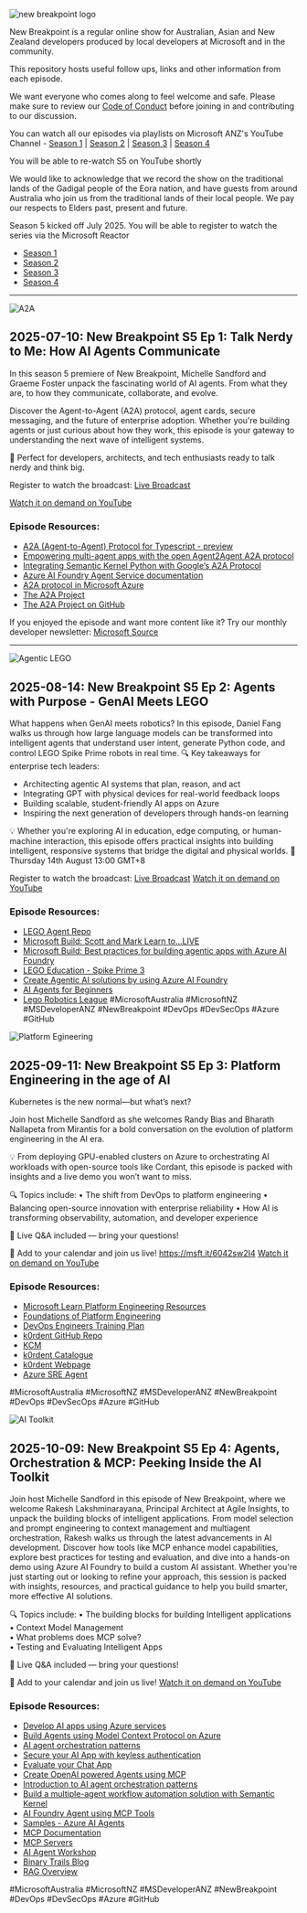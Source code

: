 ![new breakpoint logo](media/NewBreakpointBannerDraft.jpg)

New Breakpoint is a regular online show for Australian, Asian and New Zealand developers produced by local developers at Microsoft and in the community.

This repository hosts useful follow ups, links and other information from each episode.

We want everyone who comes along to feel welcome and safe. Please make sure to review our [Code of Conduct](https://learn.microsoft.com/legal/learnevents/codeofconduct) before joining in and contributing to our discussion.

You can watch all our episodes via playlists on Microsoft ANZ's YouTube Channel - [Season 1](https://aka.ms/new-breakpoint/s1) | [Season 2](https://aka.ms/new-breakpoint/s2) | [Season 3](https://aka.ms/new-breakpoint/s3) | [Season 4](https://aka.ms/new-breakpoint/s4)

You will be able to re-watch S5 on YouTube shortly

We would like to acknowledge that we record the show on the traditional lands of the Gadigal people of the Eora nation, and have guests from around Australia who join us from the traditional lands of their local people. We pay our respects to Elders past, present and future.

Season 5 kicked off July 2025. You will be able to register to watch the series via the Microsoft Reactor

- [Season 1](https://github.com/ANZAzureDevs/New-Breakpoint/blob/main/series-01.md)
- [Season 2](https://github.com/ANZAzureDevs/New-Breakpoint/blob/main/series-02.md)
- [Season 3](https://github.com/ANZAzureDevs/New-Breakpoint/blob/main/series-03.md)
- [Season 4](https://github.com/ANZAzureDevs/New-Breakpoint/blob/main/series-04.md)

***
![A2A](https://github.com/ANZAzureDevs/New-Breakpoint/blob/c370dc98366ea077959ab17244c26362660397f8/media/Agent%20to%20Agent.png)

## 2025-07-10: New Breakpoint S5 Ep 1: Talk Nerdy to Me: How AI Agents Communicate

In this season 5 premiere of New Breakpoint, Michelle Sandford and Graeme Foster unpack the fascinating world of AI agents. From what they are, to how they communicate, collaborate, and evolve.
 
Discover the Agent-to-Agent (A2A) protocol, agent cards, secure messaging, and the future of enterprise adoption. Whether you're building agents or just curious about how they work, this episode is your gateway to understanding the next wave of intelligent systems.
 
🎯 Perfect for developers, architects, and tech enthusiasts ready to talk nerdy and think big.

Register to watch the broadcast: [Live Broadcast](https://msit.events.teams.microsoft.com/event/3eb9fde0-9384-467d-a564-c6dd4cf3e7d1@72f988bf-86f1-41af-91ab-2d7cd011db47)

[Watch it on demand on YouTube](https://youtu.be/bS2NJOqHwtI?si=vbtHpJOQ44yQfu8D)

### Episode Resources:
- [A2A (Agent-to-Agent) Protocol for Typescript - preview](https://learn.microsoft.com/en-us/microsoftteams/platform/teams-ai-library/typescript/in-depth-guides/ai/a2a/overview)
- [Empowering multi-agent apps with the open Agent2Agent A2A protocol](https://www.microsoft.com/en-us/microsoft-cloud/blog/2025/05/07/empowering-multi-agent-apps-with-the-open-agent2agent-a2a-protocol/?msockid=25ceecc3938666823d16f909921a6792)
- [Integrating Semantic Kernel Python with Google’s A2A Protocol](https://devblogs.microsoft.com/foundry/semantic-kernel-a2a-integration/)
- [Azure AI Foundry Agent Service documentation](https://learn.microsoft.com/en-gb/azure/ai-foundry/agents/)
- [A2A protocol in Microsoft Azure](https://www.byteplus.com/en/topic/551578?title=a2a-protocol-in-microsoft-azure-implementation-guide)
- [The A2A Project](https://a2aproject.github.io/A2A/latest/)
- [The A2A Project on GitHub](https://github.com/a2aproject/A2A)

If you enjoyed the episode and want more content like it? Try our monthly developer newsletter: [Microsoft Source](https://aka.ms/DevNewsletterJoin)
***

![Agentic LEGO](https://github.com/ANZAzureDevs/New-Breakpoint/blob/fe2b9a37a2bb389c9c41621b1eb296b5ccbbb486/media/Agents%20with%20purpose.png)

## 2025-08-14: New Breakpoint S5 Ep 2: Agents with Purpose - GenAI Meets LEGO


What happens when GenAI meets robotics? In this episode, Daniel Fang walks us through how large language models can be transformed into intelligent agents that understand user intent, generate Python code, and control LEGO Spike Prime robots in real time.
🔍 Key takeaways for enterprise tech leaders:

- Architecting agentic AI systems that plan, reason, and act
- Integrating GPT with physical devices for real-world feedback loops
- Building scalable, student-friendly AI apps on Azure
- Inspiring the next generation of developers through hands-on learning

💡 Whether you're exploring AI in education, edge computing, or human-machine interaction, this episode offers practical insights into building intelligent, responsive systems that bridge the digital and physical worlds.
📅 Thursday 14th August 13:00 GMT+8

Register to watch the broadcast: [Live Broadcast](https://developer.microsoft.com/en-us/reactor/events/26158/)
[Watch it on demand on YouTube](https://www.youtube.com/live/zvhMV0pqP00?si=0m5rAqUic6cp_e70)

### Episode Resources:
- [LEGO Agent Repo](https://github.com/qkfang/lego-agent)
- [Microsoft Build: Scott and Mark Learn to...LIVE](https://build.microsoft.com/en-US/sessions/KEY040)
- [Microsoft Build: Best practices for building agentic apps with Azure AI Foundry](https://build.microsoft.com/en-US/sessions/BRK152)
- [LEGO Education - Spike Prime 3](https://education.lego.com/en-au/)
- [Create Agentic AI solutions by using Azure AI Foundry](https://learn.microsoft.com/en-us/plans/op8ugtzy32mz)
- [AI Agents for Beginners](https://learn.microsoft.com/en-us/shows/ai-agents-for-beginners/)
- [Lego Robotics League](https://www.firstlegoleague.org/)
#MicrosoftAustralia #MicrosoftNZ #MSDeveloperANZ #NewBreakpoint #DevOps #DevSecOps #Azure #GitHub


![Platform Egineering](https://github.com/ANZAzureDevs/New-Breakpoint/blob/c087b113467bf288dc3c2b6cf376cff90e02a26e/media/1756422002021.jpg)

## 2025-09-11: New Breakpoint S5 Ep 3: Platform Engineering in the age of AI

Kubernetes is the new normal—but what’s next?

Join host Michelle Sandford as she welcomes Randy Bias and Bharath Nallapeta from Mirantis for a bold conversation on the evolution of platform engineering in the AI era.

💡 From deploying GPU-enabled clusters on Azure to orchestrating AI workloads with open-source tools like Cordant, this episode is packed with insights and a live demo you won’t want to miss.

🔍 Topics include:
• The shift from DevOps to platform engineering
• Balancing open-source innovation with enterprise reliability
• How AI is transforming observability, automation, and developer experience

💬 Live Q&A included — bring your questions!

📍 Add to your calendar and join us live! https://msft.it/6042sw2I4
[Watch it on demand on YouTube](https://www.youtube.com/live/AU9N1hIhXqA?si=_HZcW0vLawYCSs9w)

### Episode Resources:

- [Microsoft Learn Platform Engineering Resources](https://learn.microsoft.com/en-us/platform-engineering/)
- [Foundations of Platform Engineering](https://learn.microsoft.com/en-us/training/modules/foundations-platform-engineering/?source=recommendations)
- [DevOps Engineers Training Plan](https://learn.microsoft.com/en-us/plans/6ey7h68p2zk3j2?source=docs)
- [k0rdent GitHub Repo](https://github.com/k0rdent)
- [KCM](https://github.com/k0rdent/kcm)
- [k0rdent Catalogue](https://github.com/k0rdent/catalog)
- [k0rdent Webpage](https://k0rdent.io/)
- [Azure SRE Agent](https://share.google/7QGFOsahmpWqBp97l)  

#MicrosoftAustralia #MicrosoftNZ #MSDeveloperANZ #NewBreakpoint #DevOps #DevSecOps #Azure #GitHub

![AI Toolkit](https://github.com/ANZAzureDevs/New-Breakpoint/blob/3f75863d9e6b97afd9b0d2c56606e4f01a3a1131/media/NB%20S5%20E4.jpg)

## 2025-10-09: New Breakpoint S5 Ep 4: Agents, Orchestration & MCP: Peeking Inside the AI Toolkit

Join host Michelle Sandford in this episode of New Breakpoint, where we welcome Rakesh Lakshminarayana, Principal Architect at Agile Insights, to unpack the building blocks of intelligent applications. From model selection and prompt engineering to context management and multiagent orchestration, Rakesh walks us through the latest advancements in AI development. Discover how tools like MCP enhance model capabilities, explore best practices for testing and evaluation, and dive into a hands-on demo using Azure AI Foundry to build a custom AI assistant. Whether you're just starting out or looking to refine your approach, this session is packed with insights, resources, and practical guidance to help you build smarter, more effective AI solutions.  

🔍 Topics include:
• The building blocks for building Intelligent applications  
• Context Model Management  
• What problems does MCP solve?  
• Testing and Evaluating Intelligent Apps  

💬 Live Q&A included — bring your questions!

📍 Add to your calendar and join us live! 
[Watch it on demand on YouTube](https://youtube.com/playlist?list=PLmsFUfdnGr3ze8f8F1dx2yTm5Bwec5_X9&si=DT4viIpFBNInGLkS)

### Episode Resources:

- [Develop AI apps using Azure services](https://learn.microsoft.com/en-us/azure/developer/ai/azure-ai-for-developers)
- [Build Agents using Model Context Protocol on Azure](https://learn.microsoft.com/en-us/azure/developer/ai/intro-agents-mcp)
- [AI agent orchestration patterns](https://learn.microsoft.com/en-us/azure/architecture/ai-ml/guide/ai-agent-design-patterns)
- [Secure your AI App with keyless authentication](https://learn.microsoft.com/en-us/azure/developer/ai/get-started-securing-your-ai-app)
- [Evaluate your Chat App](https://learn.microsoft.com/en-us/azure/developer/python/get-started-app-chat-evaluations)
- [Create OpenAI powered Agents using MCP](https://learn.microsoft.com/en-us/azure/developer/ai/build-openai-mcp-server-dotnet)
- [Introduction to AI agent orchestration patterns](https://learn.microsoft.com/en-us/training/modules/agent-orchestration-patterns/)
- [Build a multiple-agent workflow automation solution with Semantic Kernel](https://learn.microsoft.com/en-us/azure/architecture/ai-ml/idea/multiple-agent-workflow-automation)
- [AI Foundry Agent using MCP Tools](https://github.com/rakeshl4/aifoundryagent-mcp-tools)
- [Samples - Azure AI Agents](https://github.com/Azure/azure-sdk-for-net/tree/main/sdk/ai/Azure.AI.Agents.Persistent/samples)
- [MCP Documentation](https://modelcontextprotocol.io/docs/getting-started/intro)
- [MCP Servers](https://github.com/modelcontextprotocol/servers)
- [AI Agent Workshop](https://binarytrails-ai.github.io/aiagent-workshop/)
- [Binary Trails Blog](https://binarytrails.com/)
- [RAG Overview](https://learn.microsoft.com/en-us/azure/search/retrieval-augmented-generation-overview?tabs=docs)

#MicrosoftAustralia #MicrosoftNZ #MSDeveloperANZ #NewBreakpoint #DevOps #DevSecOps #Azure #GitHub


